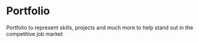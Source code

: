 # Portfolio
Portfolio to represent skills, projects and much more to help stand out in the competitive job market
